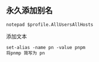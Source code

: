 ## 永久添加别名

```shell
notepad $profile.AllUsersAllHosts
```
添加文本
```txt
set-alias -name pn -value pnpm
将pnmp 简写为 pn
```
